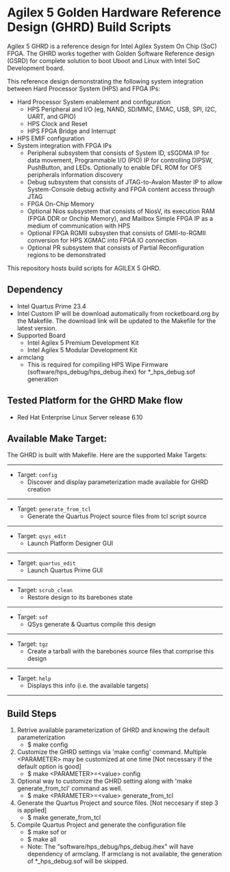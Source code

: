 # Agilex 5 Golden Hardware Reference Design (GHRD) Build Scripts

Agilex 5 GHRD is a reference design for Intel Agilex System On Chip (SoC) FPGA. The GHRD works together with Golden Software Reference design (GSRD) for complete solution to boot Uboot and Linux with Intel SoC Development board. 

This reference design demonstrating the following system integration between Hard Processor System (HPS) and FPGA IPs:
- Hard Processor System enablement and configuration
  - HPS Peripheral and I/O (eg, NAND, SD/MMC, EMAC, USB, SPI, I2C, UART, and GPIO)
  - HPS Clock and Reset
  - HPS FPGA Bridge and Interrupt
- HPS EMIF configuration
- System integration with FPGA IPs
  - Peripheral subsystem that consists of System ID, sSGDMA IP for data movement, Programmable I/O (PIO) IP for controlling DIPSW, PushButton, and LEDs. Optionally to enable DFL ROM for OFS peripherals information discovery
  - Debug subsystem that consists of JTAG-to-Avalon Master IP to allow System-Console debug activity and FPGA content access through JTAG
  - FPGA On-Chip Memory
  - Optional Nios subsystem that consists of NiosV, its execution RAM (FPGA DDR or Onchip Memory), and Mailbox Simple FPGA IP as a medium of communication with HPS
  - Optional FPGA RGMII subsysten that consists of GMII-to-RGMII conversion for HPS XGMAC into FPGA IO connection
  - Optional PR subsystem that consists of Partial Reconfiguration regions to be demonstrated

	
This repository hosts build scripts for AGILEX 5 GHRD.

## Dependency
* Intel Quartus Prime 23.4
* Intel Custom IP will be download automatically from rocketboard.org by the Makefile. The download link will be updated to the Makefile for the latest version.
* Supported Board
  - Intel Agilex 5 Premium Development Kit
  - Intel Agilex 5 Modular Development Kit
* armclang
  - This is required for compiling HPS Wipe Firmware (software/hps_debug/hps_debug.ihex) for *_hps_debug.sof generation

## Tested Platform for the GHRD Make flow
* Red Hat Enterprise Linux Server release 6.10

## Available Make Target:
The GHRD is built with Makefile. Here are the supported Make Targets:
*********************
* Target: `config`
  *   Discover and display parameterization made available for GHRD creation
*********************
* Target: `generate_from_tcl`
  *   Generate the Quartus Project source files from tcl script source
*********************
* Target: `qsys_edit`
  *   Launch Platform Designer GUI
*********************
* Target: `quartus_edit`
  *   Launch Quartus Prime GUI
*********************
* Target: `scrub_clean`
  *   Restore design to its barebones state
*********************
* Target: `sof`
  *   QSys generate & Quartus compile this design
*********************
* Target: `tgz`
  *   Create a tarball with the barebones source files that comprise this design
*********************
* Target: `help`
  *   Displays this info (i.e. the available targets)
*********************

## Build Steps
1) Retrive available parameterization of GHRD and knowing the default parameterization
   - $ make config
2) Customize the GHRD settings via 'make config' command. Multiple \<PARAMETER\> may be customized at one time [Not necessary if the default option is good]
   - $ make \<PARAMETER\>\=\<value\> config
3) Optional way to customize the GHRD setting along with 'make generate_from_tcl' command as well.
   - $ make \<PARAMETER\>\=\<value\> generate_from_tcl
4) Generate the Quartus Project and source files. [Not neccesary if step 3 is applied]
   - $ make generate_from_tcl
5) Compile Quartus Project and generate the configuration file
   - $ make sof or 
   - $ make all
   - Note: The "software/hps_debug/hps_debug.ihex" will have dependency of armclang. If armclang is not available, the generation of *_hps_debug.sof will be skipped.
